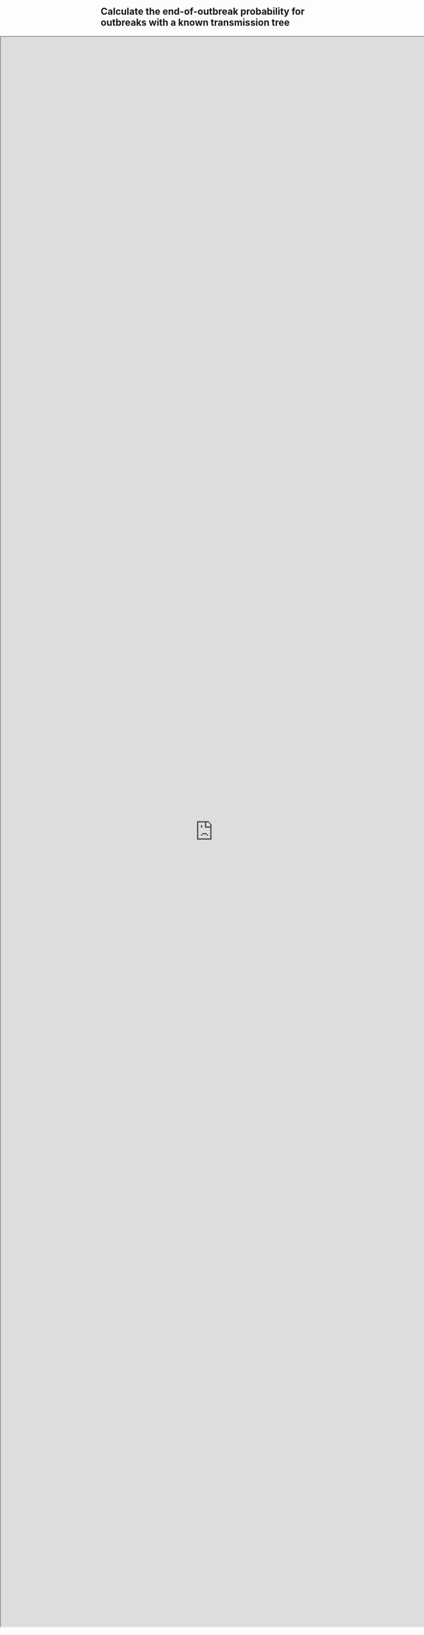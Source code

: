 <style type="text/css">
  iframe {
    width: 100vw;
    position: absolute;
    left: 0;
}
</style>

## Calculate the end-of-outbreak probability for outbreaks with a known transmission tree

<head>
  <base target="_blank" />
  <iframe src="https://outbreakmodelling.shinyapps.io/end-of-outbreak/" title="End-of-outbreak app" height = "90%"> 
  </iframe>
</head>
